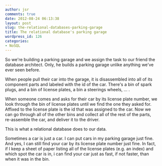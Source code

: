 ```yaml
---
author: jsr
comments: true
date: 2012-08-24 06:13:38
layout: post
slug: the-relational-databases-parking-garage
title: The relational database's parking garage
wordpress_id: 126
categories:
- NoSQL
---
```


So we're building a parking garage and we assign the task to our friend the database architect. Only, he builds a parking garage unlike anything we've ever seen before.

When people pull their car into the garage, it is disassembled into all of its component parts and labeled with the id of the car. There's a bin of spark plugs, and a bin of license plates, a bin a steerings wheels, ... .

When someone comes and asks for their car by its license plate number, we look through the bin of license plates until we find the one they asked for. Affixed to the license plate is the id that was assigned to the car. Now we can go through all of the other bins and collect all of the rest of the parts, re-assemble the car, and deliver it to the driver.

This is what a relational database does to our data.

Sometimes a car is just a car. I can put cars in my parking garage just fine. And yes, I can still find your car by its license plate number just fine. In fact, if I keep a sheet of paper listing all of the license plates (e.g. an index) and which spot the car is in, i can find your car just as fast, if not faster, than when it was in the bin.
